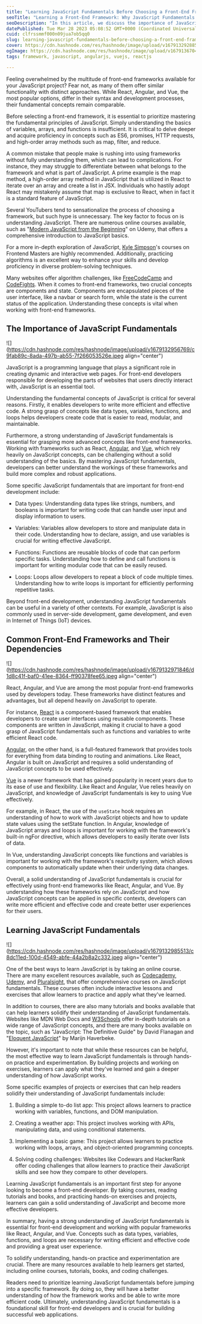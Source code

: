 ```yaml
---
title: "Learning JavaScript Fundamentals Before Choosing a Front-End Framework"
seoTitle: "Learning a Front-End Framework: Why JavaScript Fundamentals Matter"
seoDescription: "In this article, we discuss the importance of JavaScript fundamentals when learning a front-end framework such as React, Vue, or Angular."
datePublished: Tue Mar 28 2023 05:08:52 GMT+0000 (Coordinated Universal Time)
cuid: clfrssmmf000n09jua7ob5qq0
slug: learning-javascript-fundamentals-before-choosing-a-front-end-framework
cover: https://cdn.hashnode.com/res/hashnode/image/upload/v1679132928854/c70ff313-3cbb-4394-b77a-72ffcb1bf372.jpeg
ogImage: https://cdn.hashnode.com/res/hashnode/image/upload/v1679136704546/bf09a2cb-b5fd-425f-bb2e-b13c6e91dbf2.jpeg
tags: framework, javascript, angularjs, vuejs, reactjs

---
```


Feeling overwhelmed by the multitude of front-end frameworks available for your JavaScript project? Fear not, as many of them offer similar functionality with distinct approaches. While React, Angular, and Vue, the most popular options, differ in their syntax and development processes, their fundamental concepts remain comparable.

Before selecting a front-end framework, it is essential to prioritize mastering the fundamental principles of JavaScript. Simply understanding the basics of variables, arrays, and functions is insufficient. It is critical to delve deeper and acquire proficiency in concepts such as ES6, promises, HTTP requests, and high-order array methods such as map, filter, and reduce.

A common mistake that people make is rushing into using frameworks without fully understanding them, which can lead to complications. For instance, they may struggle to differentiate between what belongs to the framework and what is part of JavaScript. A prime example is the map method, a high-order array method in JavaScript that is utilized in React to iterate over an array and create a list in JSX. Individuals who hastily adopt React may mistakenly assume that map is exclusive to React, when in fact it is a standard feature of JavaScript.

Several YouTubers tend to sensationalize the process of choosing a framework, but such hype is unnecessary. The key factor to focus on is understanding JavaScript. There are numerous online courses available, such as "[Modern JavaScript from the Beginning](https://www.udemy.com/course/modern-javascript-from-the-beginning/)" on Udemy, that offers a comprehensive introduction to JavaScript basics.

For a more in-depth exploration of JavaScript, [Kyle Simpson](https://frontendmasters.com/teachers/kyle-simpson/)'s courses on Frontend Masters are highly recommended. Additionally, practicing algorithms is an excellent way to enhance your skills and develop proficiency in diverse problem-solving techniques.

Many websites offer algorithm challenges, like [FreeCodeCamp](https://www.freecodecamp.org/) and [CodeFights](https://codesignal.com/). When it comes to front-end frameworks, two crucial concepts are components and state. Components are encapsulated pieces of the user interface, like a navbar or search form, while the state is the current status of the application. Understanding these concepts is vital when working with front-end frameworks.

## The Importance of JavaScript Fundamentals

![](https://cdn.hashnode.com/res/hashnode/image/upload/v1679132956769/c9fab89c-8ada-497b-ab55-7f266053526e.jpeg align="center")

JavaScript is a programming language that plays a significant role in creating dynamic and interactive web pages. For front-end developers responsible for developing the parts of websites that users directly interact with, JavaScript is an essential tool.

Understanding the fundamental concepts of JavaScript is critical for several reasons. Firstly, it enables developers to write more efficient and effective code. A strong grasp of concepts like data types, variables, functions, and loops helps developers create code that is easier to read, modular, and maintainable.

Furthermore, a strong understanding of JavaScript fundamentals is essential for grasping more advanced concepts like front-end frameworks. Working with frameworks such as React, [Angular](https://angular.io/), and [Vue](https://vuejs.org/), which rely heavily on JavaScript concepts, can be challenging without a solid understanding of the basics. By mastering JavaScript fundamentals, developers can better understand the workings of these frameworks and build more complex and robust applications.

Some specific JavaScript fundamentals that are important for front-end development include:

* Data types: Understanding data types like strings, numbers, and booleans is important for writing code that can handle user input and display information to users.
    
* Variables: Variables allow developers to store and manipulate data in their code. Understanding how to declare, assign, and use variables is crucial for writing effective JavaScript.
    
* Functions: Functions are reusable blocks of code that can perform specific tasks. Understanding how to define and call functions is important for writing modular code that can be easily reused.
    
* Loops: Loops allow developers to repeat a block of code multiple times. Understanding how to write loops is important for efficiently performing repetitive tasks.
    

Beyond front-end development, understanding JavaScript fundamentals can be useful in a variety of other contexts. For example, JavaScript is also commonly used in server-side development, game development, and even in Internet of Things (IoT) devices.

## Common Front-End Frameworks and Their Dependencies

![](https://cdn.hashnode.com/res/hashnode/image/upload/v1679132971846/d1d8c41f-baf0-41ee-8364-ff90378fee65.jpeg align="center")

React, Angular, and Vue are among the most popular front-end frameworks used by developers today. These frameworks have distinct features and advantages, but all depend heavily on JavaScript to operate.

For instance, [React](https://react.dev/) is a component-based framework that enables developers to create user interfaces using reusable components. These components are written in JavaScript, making it crucial to have a good grasp of JavaScript fundamentals such as functions and variables to write efficient React code.

[Angular](https://angular.io/), on the other hand, is a full-featured framework that provides tools for everything from data binding to routing and animations. Like React, Angular is built on JavaScript and requires a solid understanding of JavaScript concepts to be used effectively.

[Vue](https://vuejs.org/) is a newer framework that has gained popularity in recent years due to its ease of use and flexibility. Like React and Angular, Vue relies heavily on JavaScript, and knowledge of JavaScript fundamentals is key to using Vue effectively.

For example, in React, the use of the `useState` hook requires an understanding of how to work with JavaScript objects and how to update state values using the setState function. In Angular, knowledge of JavaScript arrays and loops is important for working with the framework's built-in ngFor directive, which allows developers to easily iterate over lists of data.

In Vue, understanding JavaScript concepts like functions and variables is important for working with the framework's reactivity system, which allows components to automatically update when their underlying data changes.

Overall, a solid understanding of JavaScript fundamentals is crucial for effectively using front-end frameworks like React, Angular, and Vue. By understanding how these frameworks rely on JavaScript and how JavaScript concepts can be applied in specific contexts, developers can write more efficient and effective code and create better user experiences for their users.

## Learning JavaScript Fundamentals

![](https://cdn.hashnode.com/res/hashnode/image/upload/v1679132985513/c8dc11ed-100d-4549-abfe-44a2b8a2c332.jpeg align="center")

One of the best ways to learn JavaScript is by taking an online course. There are many excellent resources available, such as [Codecademy](https://www.codecademy.com/), [Udemy](https://www.udemy.com/), and [Pluralsight](https://www.pluralsight.com/), that offer comprehensive courses on JavaScript fundamentals. These courses often include interactive lessons and exercises that allow learners to practice and apply what they've learned.

In addition to courses, there are also many tutorials and books available that can help learners solidify their understanding of JavaScript fundamentals. Websites like MDN Web Docs and [W3Schools](https://www.w3schools.com/) offer in-depth tutorials on a wide range of JavaScript concepts, and there are many books available on the topic, such as "JavaScript: The Definitive Guide" by David Flanagan and "[Eloquent JavaScript](https://eloquentjavascript.net/)" by Marijn Haverbeke.

However, it's important to note that while these resources can be helpful, the most effective way to learn JavaScript fundamentals is through hands-on practice and experimentation. By building projects and working on exercises, learners can apply what they've learned and gain a deeper understanding of how JavaScript works.

Some specific examples of projects or exercises that can help readers solidify their understanding of JavaScript fundamentals include:

1. Building a simple to-do list app: This project allows learners to practice working with variables, functions, and DOM manipulation.
    
2. Creating a weather app: This project involves working with APIs, manipulating data, and using conditional statements.
    
3. Implementing a basic game: This project allows learners to practice working with loops, arrays, and object-oriented programming concepts.
    
4. Solving coding challenges: Websites like Codewars and HackerRank offer coding challenges that allow learners to practice their JavaScript skills and see how they compare to other developers.
    

Learning JavaScript fundamentals is an important first step for anyone looking to become a front-end developer. By taking courses, reading tutorials and books, and practicing hands-on exercises and projects, learners can gain a solid understanding of JavaScript and become more effective developers.

In summary, having a strong understanding of JavaScript fundamentals is essential for front-end development and working with popular frameworks like React, Angular, and Vue. Concepts such as data types, variables, functions, and loops are necessary for writing efficient and effective code and providing a great user experience.

To solidify understanding, hands-on practice and experimentation are crucial. There are many resources available to help learners get started, including online courses, tutorials, books, and coding challenges.

Readers need to prioritize learning JavaScript fundamentals before jumping into a specific framework. By doing so, they will have a better understanding of how the framework works and be able to write more efficient code. Ultimately, understanding JavaScript fundamentals is a foundational skill for front-end developers and is crucial for building successful web applications.
